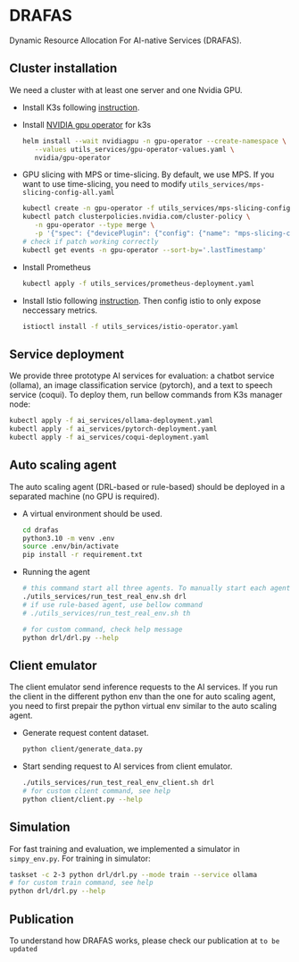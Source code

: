# DRAFAS
Dynamic Resource Allocation For AI-native Services (DRAFAS).

## Cluster installation
We need a cluster with at least one server and one Nvidia GPU.
- Install K3s following [instruction](https://docs.k3s.io/installation).
- Install [NVIDIA gpu operator](https://github.com/NVIDIA/gpu-operator) for k3s
   ```bash
   helm install --wait nvidiagpu -n gpu-operator --create-namespace \
      --values utils_services/gpu-operator-values.yaml \
      nvidia/gpu-operator

   ```
- GPU slicing with MPS or time-slicing. By default, we use MPS. If you want to use time-slicing, you need to modify `utils_services/mps-slicing-config-all.yaml`
   ```bash
   kubectl create -n gpu-operator -f utils_services/mps-slicing-config-all.yaml
   kubectl patch clusterpolicies.nvidia.com/cluster-policy \
      -n gpu-operator --type merge \
      -p '{"spec": {"devicePlugin": {"config": {"name": "mps-slicing-config-all", "default": "any"}}}}'
   # check if patch working correctly
   kubectl get events -n gpu-operator --sort-by='.lastTimestamp'
   ```
- Install Prometheus
   ```bash
   kubectl apply -f utils_services/prometheus-deployment.yaml
   ```

- Install Istio following [instruction](https://istio.io/latest/docs/setup/install/). Then config istio to only expose neccessary metrics.
   ```bash
   istioctl install -f utils_services/istio-operator.yaml
   ```

## Service deployment
We provide three prototype AI services for evaluation: a chatbot service (ollama), an image classification service (pytorch), and a text to speech service (coqui). To deploy them, run bellow commands from K3s manager node:
   ```bash
   kubectl apply -f ai_services/ollama-deployment.yaml
   kubectl apply -f ai_services/pytorch-deployment.yaml
   kubectl apply -f ai_services/coqui-deployment.yaml
   ```

## Auto scaling agent
The auto scaling agent (DRL-based or rule-based) should be deployed in a separated machine (no GPU is required).

- A virtual environment should be used.
   ```bash
   cd drafas
   python3.10 -m venv .env
   source .env/bin/activate
   pip install -r requirement.txt
   ```
- Running the agent
   ```bash
   # this command start all three agents. To manually start each agent, check the script for details.
   ./utils_services/run_test_real_env.sh drl
   # if use rule-based agent, use bellow command
   # ./utils_services/run_test_real_env.sh th

   # for custom command, check help message
   python drl/drl.py --help
   ```

## Client emulator
The client emulator send inference requests to the AI services. If you run the client in the different python env than the one for auto scaling agent, you need to first prepair the python virtual env similar to the auto scaling agent.
- Generate request content dataset.
   ```bash
   python client/generate_data.py
   ```
- Start sending request to AI services from client emulator.
   ```bash
   ./utils_services/run_test_real_env_client.sh drl
   # for custom client command, see help
   python client/client.py --help
   ```

## Simulation
For fast training and evaluation, we implemented a simulator in `simpy_env.py`. For training in simulator:
```bash
taskset -c 2-3 python drl/drl.py --mode train --service ollama
# for custom train command, see help
python drl/drl.py --help
```

## Publication
To understand how DRAFAS works, please check our publication at `to be updated`

